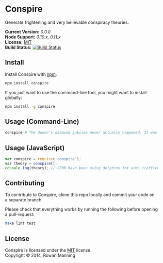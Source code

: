 
Conspire
========

Generate frightening and very believable conspiracy theories.

**Current Version:** *0.0.0*  
**Node Support:** *0.10.x, 0.11.x*  
**License:** [MIT][mit]  
**Build Status:** [![Build Status][travis-img]][travis]


Install
-------

Install Conspire with [npm][npm]:

```sh
npm install conspire
```

If you just want to use the command-line tool, you might want to install globally:

```sh
npm install -g conspire
```


Usage (Command-Line)
--------------------

```sh
conspire # The Queen's diamond jubilee never actually happened. It was faked by News International.
```


Usage (JavaScript)
------------------

```js
var conspire = require('conspire');
var theory = conspire();
console.log(theory); // CERN have been using dolphins for arms trafficking since the 1970s.
```


Contributing
------------

To contribute to Conspire, clone this repo locally and commit your code on a separate branch.

Please check that everything works by running the following before opening a pull-request:

```sh
make lint test
```


License
-------

Conspire is licensed under the [MIT][mit] license.  
Copyright &copy; 2014, Rowan Manning



[mit]: http://opensource.org/licenses/mit-license.php
[npm]: https://npmjs.org/
[travis]: https://travis-ci.org/rowanmanning/conspire
[travis-img]: https://travis-ci.org/rowanmanning/conspire.svg?branch=master
